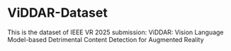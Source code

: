 # ViDDAR-Dataset
This is the dataset of IEEE VR 2025 submission: ViDDAR: Vision Language Model-based Detrimental Content Detection for Augmented Reality
